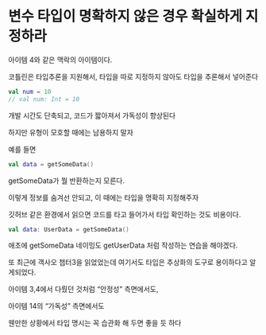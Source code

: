 # 변수 타입이 명확하지 않은 경우 확실하게 지정하라

아이템 4와 같은 맥락의 아이템이다.

코틀린은 타입추론을 지원해서, 타입을 따로 지정하지 않아도 타입을 추론해서 넣어준다

```kotlin
val num = 10
// val num: Int = 10
```

개발 시간도 단축되고, 코드가 짧아져서 가독성이 향상된다

하지만 유형이 모호할 때에는 남용하지 말자

예를 들면

```kotlin
val data = getSomeData()
```

getSomeData가 뭘 반환하는지 모른다.

이렇게 정보를 숨겨선 안되고, 이 때에는 타입을 명확히 지정해주자

깃허브 같은 환경에서 읽으면 코드를 타고 들어가서 타입 확인하는 것도 비용이다.

```kotlin
val data: UserData = getSomeData()
```

애초에 getSomeData 네이밍도 getUserData 처럼 작성하는 연습을 해야겠다.

또 최근에 객사오 챕터3을 읽었었는데 여기서도 타입은 추상화의 도구로 용이하다고 알게되었다.

아이템 3,4에서 다뤘던 것처럼 “안정성” 측면에서도,

아이템 14의 “가독성” 측면에서도

웬만한 상황에서 타입 명시는 꼭 습관화 해 두면 좋을 듯 하다